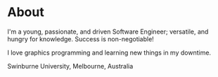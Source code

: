 # About
I'm a young, passionate, and driven Software Engineer; versatile, and hungry for knowledge. Success is non-negotiable!

I love graphics programming and learning new things in my downtime.

Swinburne University, Melbourne, Australia

